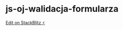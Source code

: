 # js-oj-walidacja-formularza

[Edit on StackBlitz ⚡️](https://stackblitz.com/edit/js-oj-walidacja-formularza)